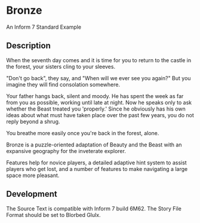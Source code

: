 # Bronze

An Inform 7 Standard Example

## Description

When the seventh day comes and it is time for you to return to the castle in the forest, your sisters cling to your sleeves. 
	
"Don't go back", they say, and "When will we ever see you again?" But you imagine they will find consolation somewhere.
	
Your father hangs back, silent and moody. He has spent the week as far from you as possible, working until late at night. Now he speaks only to ask whether the Beast treated you 'properly.' Since he obviously has his own ideas about what must have taken place over the past few years, you do not reply beyond a shrug.
	
You breathe more easily once you're back in the forest, alone.

Bronze is a puzzle-oriented adaptation of Beauty and the Beast with an expansive geography for the inveterate explorer. 

Features help for novice players, a detailed adaptive hint system to assist players who get lost, and a number of features to make navigating a large space more pleasant.

## Development

The Source Text is compatible with Inform 7 build 6M62.
The Story File Format should be set to Blorbed Glulx.
